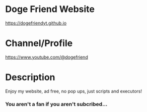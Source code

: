 # Doge Friend Website

https://dogefriendyt.github.io

# Channel/Profile

https://www.youtube.com/@dogefriend

# Description

Enjoy my website, ad free, no pop ups, just scripts and executors!

<h3>You aren't a fan if you aren't subcribed...</h3>
